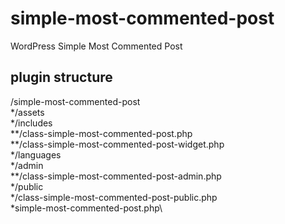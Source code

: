 # simple-most-commented-post
WordPress Simple Most Commented Post


## plugin structure
/simple-most-commented-post\
    */assets\
    */includes\
        **/class-simple-most-commented-post.php\
        **/class-simple-most-commented-post-widget.php\
    */languages\
    */admin\
        **/class-simple-most-commented-post-admin.php\
    */public\
        */class-simple-most-commented-post-public.php\
    *simple-most-commented-post.php\
